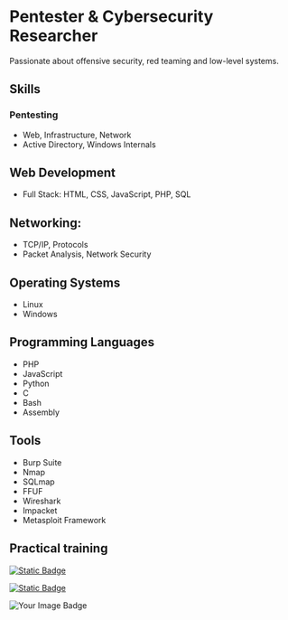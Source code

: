 # Pentester & Cybersecurity Researcher

Passionate about offensive security, red teaming and low-level systems.

## Skills

### Pentesting
- Web, Infrastructure, Network
- Active Directory, Windows Internals

## Web Development
- Full Stack: HTML, CSS, JavaScript, PHP, SQL
## Networking:
- TCP/IP, Protocols
- Packet Analysis, Network Security

## Operating Systems
- Linux
- Windows

## Programming Languages
- PHP
- JavaScript
- Python
- C
- Bash
- Assembly

## Tools
- Burp Suite
- Nmap
- SQLmap
- FFUF
- Wireshark
- Impacket
- Metasploit Framework

## Practical training

[![Static Badge](https://img.shields.io/badge/HackTheBox-lsbxa?style=for-the-badge&logo=hackthebox&label=lsbxa&color=brightgreen)](https://app.hackthebox.com/profile/2107354)

[![Static Badge](https://img.shields.io/badge/HackingClub-lsbxa?style=for-the-badge&label=lsbxa&color=8000ff)](https://app.hackingclub.com/profile/user/21192)

<img src="https://tryhackme-badges.s3.amazonaws.com/lsbxa.png" alt="Your Image Badge" />
